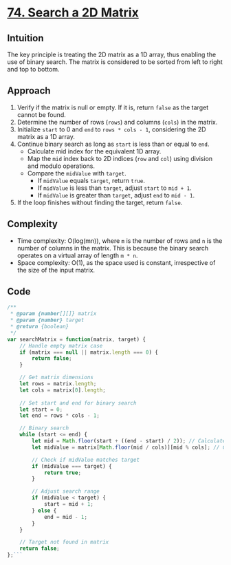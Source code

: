 # [74. Search a 2D Matrix](https://leetcode.com/problems/search-a-2d-matrix/description/)

## Intuition
The key principle is treating the 2D matrix as a 1D array, thus enabling the use of binary search. The matrix is considered to be sorted from left to right and top to bottom.

## Approach
1. Verify if the matrix is null or empty. If it is, return `false` as the target cannot be found.
2. Determine the number of rows (`rows`) and columns (`cols`) in the matrix.
3. Initialize `start` to 0 and `end` to `rows * cols - 1`, considering the 2D matrix as a 1D array.
4. Continue binary search as long as `start` is less than or equal to `end`.
   - Calculate mid index for the equivalent 1D array.
   - Map the `mid` index back to 2D indices (`row` and `col`) using division and modulo operations.
   - Compare the `midValue` with `target`. 
      - If `midValue` equals `target`, return `true`.
      - If `midValue` is less than `target`, adjust `start` to `mid + 1`.
      - If `midValue` is greater than `target`, adjust `end` to `mid - 1`. 
5. If the loop finishes without finding the target, return `false`.


## Complexity

- Time complexity: O(log(mn)), where `m` is the number of rows and `n` is the number of columns in the matrix. This is because the binary search operates on a virtual array of length `m * n`.
- Space complexity: O(1), as the space used is constant, irrespective of the size of the input matrix.

## Code

```javascript
/**
 * @param {number[][]} matrix
 * @param {number} target
 * @return {boolean}
 */
var searchMatrix = function(matrix, target) {
    // Handle empty matrix case
    if (matrix === null || matrix.length === 0) {
        return false;
    }

    // Get matrix dimensions
    let rows = matrix.length;
    let cols = matrix[0].length;
    
    // Set start and end for binary search
    let start = 0;
    let end = rows * cols - 1;

    // Binary search
    while (start <= end) {
        let mid = Math.floor(start + ((end - start) / 2)); // Calculate middle index
        let midValue = matrix[Math.floor(mid / cols)][mid % cols]; // Convert 1D index to 2D and get value

        // Check if midValue matches target
        if (midValue === target) {
            return true;
        }

        // Adjust search range
        if (midValue < target) {
            start = mid + 1;
        } else {
            end = mid - 1;
        }
    }

    // Target not found in matrix
    return false;
};```
